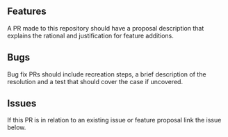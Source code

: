 ## Features
A PR made to this repository should have a proposal description that explains the rational and justification for feature additions.

## Bugs
Bug fix PRs should include recreation steps, a brief description of the resolution and a test that should cover the case if uncovered.


## Issues
If this PR is in relation to an existing issue or feature proposal link the issue below.